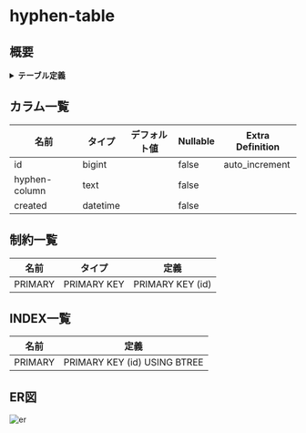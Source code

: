 # hyphen-table

## 概要

<details>
<summary><strong>テーブル定義</strong></summary>

```sql
CREATE TABLE `hyphen-table` (
  `id` bigint NOT NULL AUTO_INCREMENT,
  `hyphen-column` text NOT NULL,
  `created` datetime NOT NULL,
  PRIMARY KEY (`id`)
) ENGINE=InnoDB DEFAULT CHARSET=utf8mb4 COLLATE=utf8mb4_0900_ai_ci
```

</details>

## カラム一覧

| 名前            | タイプ      | デフォルト値       | Nullable | Extra Definition |
| ------------- | -------- | ------------ | -------- | ---------------- |
| id            | bigint   |              | false    | auto_increment   |
| hyphen-column | text     |              | false    |                  |
| created       | datetime |              | false    |                  |

## 制約一覧

| 名前      | タイプ         | 定義               |
| ------- | ----------- | ---------------- |
| PRIMARY | PRIMARY KEY | PRIMARY KEY (id) |

## INDEX一覧

| 名前      | 定義                           |
| ------- | ---------------------------- |
| PRIMARY | PRIMARY KEY (id) USING BTREE |

## ER図

![er](hyphen-table.svg)
